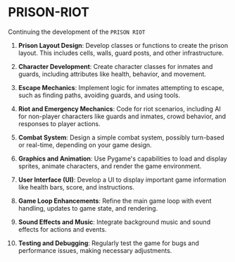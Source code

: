 # PRISON-RIOT

Continuing the development of the `PRISON RIOT`

1. **Prison Layout Design**: Develop classes or functions to create the prison layout. This includes cells, walls, guard posts, and other infrastructure.

2. **Character Development**: Create character classes for inmates and guards, including attributes like health, behavior, and movement.

3. **Escape Mechanics**: Implement logic for inmates attempting to escape, such as finding paths, avoiding guards, and using tools.

4. **Riot and Emergency Mechanics**: Code for riot scenarios, including AI for non-player characters like guards and inmates, crowd behavior, and responses to player actions.

5. **Combat System**: Design a simple combat system, possibly turn-based or real-time, depending on your game design.

6. **Graphics and Animation**: Use Pygame's capabilities to load and display sprites, animate characters, and render the game environment.

7. **User Interface (UI)**: Develop a UI to display important game information like health bars, score, and instructions.

8. **Game Loop Enhancements**: Refine the main game loop with event handling, updates to game state, and rendering.

9. **Sound Effects and Music**: Integrate background music and sound effects for actions and events.

10. **Testing and Debugging**: Regularly test the game for bugs and performance issues, making necessary adjustments.
